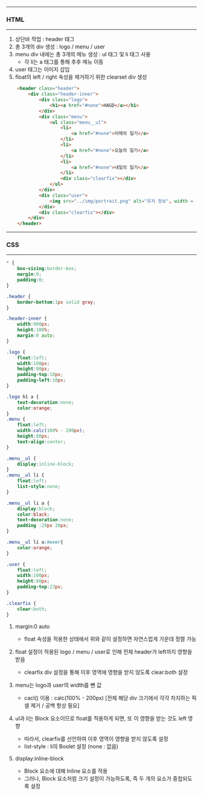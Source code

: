 -----
### HTML
-----
1. 상단바 작업 : header 태그
2. 총 3개의 div 생성 : logo / menu / user
3. menu div 내에는 총 3개의 메뉴 생성 : ul 태그 및 li 태그 사용
   - 각 li는 a 태그를 통해 추후 메뉴 이동
4. user 태그는 이미지 삽입
5. float의 left / right 속성을 제거하기 위한 clearset div 생성

```html
    <header class="header">
        <div class="header-inner">
            <div class="logo">
                <h1><a href="#none">HAGD</a></h1>
            </div>
            <div class="menu">
                <ul class="menu__ul">
                    <li>
                        <a href="#none">어제의 일기</a>
                    </li>
                    <li>
                        <a href="#none">오늘의 일기</a>
                    </li>
                    <li>
                        <a href="#none">내일의 일기</a>
                    </li>
                    <div class="clearfix"></div>
                </ul>
            </div>
            <div class="user">
                <img src="../img/portrait.png" alt="유저 정보", width = "32", height = "32">
            </div>
            <div class="clearfix"></div>
        </div>
    </header>
```

-----
### CSS
-----

```css
* {
    box-sizing:border-box;
    margin:0;
    padding:0;
}

.header {
    border-bottom:1px solid gray;
}

.header-inner {
    width:900px;
    height:100%;
    margin:0 auto;
}

.logo {
    float:left;
    width:100px;
    height:80px;
    padding-top:18px;
    padding-left:10px;
}

.logo h1 a {
    text-decoration:none;
    color:orange;
}
.menu {
    float:left;
    width:calc(100% - 200px);
    height:80px;
    text-align:center;
}

.menu__ul {
    display:inline-block;
}
.menu__ul li {
    float:left;
    list-style:none;
}

.menu__ul li a {
    display:block;
    color:black;
    text-decoration:none;
    padding :29px 20px;
}

.menu__ul li a:hover{
    color:orange;
}

.user {
    float:left;
    width:100px;
    height:80px;
    padding-top:23px;
}

.clearfix {
    clear:both;
}
```

1. margin:0 auto
   - float 속성을 적용한 상태에서 위와 같이 설정하면 자연스럽게 가운데 정렬 가능

2. float 설정이 적용된 logo / menu / user로 인해 전체 header가 left까지 영향을 받음
   - clearfix div 설정을 통해 이후 영역에 영향을 받지 않도록 clear:both 설정

3. menu는 logo과 user의 width를 뺀 값
   - cacl() 이용 : calc(100% - 200px) [전체 해당 div 크기에서 각각 차지하는 픽셀 제거 / 공백 항상 필요]

4. ul과 li는 Block 요소이므로 float를 적용하게 되면, 또 이 영향을 받는 것도 left 영향
   - 따라서, clearfix를 선언하여 이후 영역이 영향을 받지 않도록 설정
   - list-style : li의 Boolet 설정 (none : 없음)

5. display:inline-block
   - Block 요소에 대해 Inline 요소를 적용
   - 그러나, Block 요소처럼 크기 설정이 가능하도록, 즉 두 개의 요소가 중첩되도록 설정
